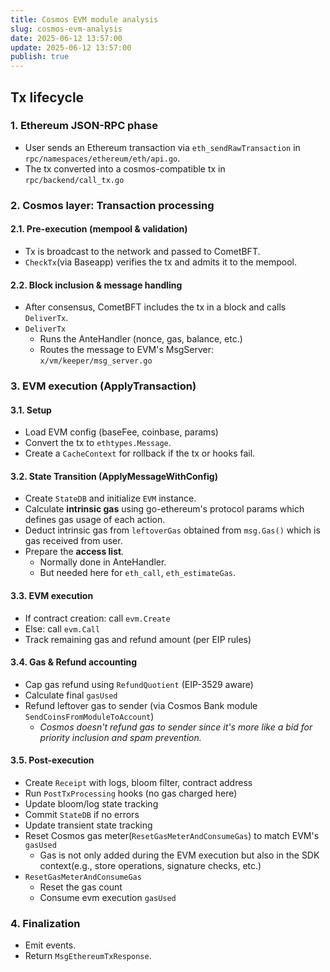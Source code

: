 ```yaml
---
title: Cosmos EVM module analysis
slug: cosmos-evm-analysis
date: 2025-06-12 13:57:00
update: 2025-06-12 13:57:00
publish: true
---
```

## Tx lifecycle
### 1. Ethereum JSON-RPC phase
- User sends an Ethereum transaction via `eth_sendRawTransaction`  in `rpc/namespaces/ethereum/eth/api.go`.
- The tx converted into a cosmos-compatible tx in `rpc/backend/call_tx.go`
### 2. Cosmos layer: Transaction processing
#### 2.1. Pre-execution (mempool & validation)
-  Tx is broadcast to the network and passed to CometBFT.
- `CheckTx`(via Baseapp) verifies the tx and admits it to the mempool.
#### 2.2. Block inclusion & message handling
- After consensus, CometBFT includes the tx in a block and calls `DeliverTx`.
- `DeliverTx`
	- Runs the AnteHandler (nonce, gas, balance, etc.)
	- Routes the message to EVM's MsgServer: `x/vm/keeper/msg_server.go`
### 3. EVM execution (ApplyTransaction)
#### 3.1. Setup
- Load EVM config (baseFee, coinbase, params)
- Convert the tx to `ethtypes.Message`.
- Create a `CacheContext` for rollback if the tx or hooks fail.
#### 3.2. State Transition (ApplyMessageWithConfig)
- Create `StateDB` and initialize `EVM` instance.
- Calculate **intrinsic gas** using go-ethereum's protocol params which defines gas usage of each action.
- Deduct intrinsic gas from `leftoverGas` obtained from `msg.Gas()` which is gas received from user.
- Prepare the **access list**.
	- Normally done in AnteHandler.
	- But needed here for `eth_call`, `eth_estimateGas`.
#### 3.3. EVM execution
- If contract creation: call `evm.Create`
- Else: call `evm.Call`
- Track remaining gas and refund amount (per EIP rules)
#### 3.4. Gas & Refund accounting
- Cap gas refund using `RefundQuotient` (EIP-3529 aware)
- Calculate final `gasUsed`
- Refund leftover gas to sender (via Cosmos Bank module `SendCoinsFromModuleToAccount`)
	- *Cosmos doesn't refund gas to sender since it's more like a bid for priority inclusion and spam prevention.*
#### 3.5. Post-execution
- Create `Receipt` with logs, bloom filter, contract address
- Run `PostTxProcessing` hooks (no gas charged here)
- Update bloom/log state tracking
- Commit `StateDB` if no errors
- Update transient state tracking
- Reset Cosmos gas meter(`ResetGasMeterAndConsumeGas`) to match EVM's `gasUsed`
	- Gas is not only added during the EVM execution but also in the SDK context(e.g., store operations, signature checks, etc.)
- `ResetGasMeterAndConsumeGas`
	- Reset the gas count
	- Consume evm execution `gasUsed`
### 4. Finalization
- Emit events.
- Return `MsgEthereumTxResponse`.
